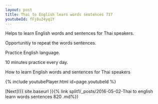 ```yaml
---
layout: post
title: Thai to English learn words sentences 717 
youtubeId: fFj8u24yq1Y
---
```

 
 
Helps to learn English words and sentences for Thai speakers.

Opportunitiy to repeat the words sentences. 

Practice English language. 
 
10 minutes practice every day. 
 
How to learn English words and sentences for Thai speakers 
 
{% include youtubePlayer.html id=page.youtubeId %}
 
 
[Next]({{ site.baseurl }}{% link  split1/_posts/2016-05-02-Thai to english learn words sentences 820 .md%})
 
